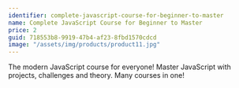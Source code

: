 ```yaml
---
identifier: complete-javascript-course-for-beginner-to-master
name: Complete JavaScript Course for Beginner to Master
price: 2
guid: 718553b8-9919-47b4-af23-8fbd1570cdcd
image: "/assets/img/products/product11.jpg"
---
```


The modern JavaScript course for everyone! Master JavaScript with projects, challenges and theory. Many courses in one!